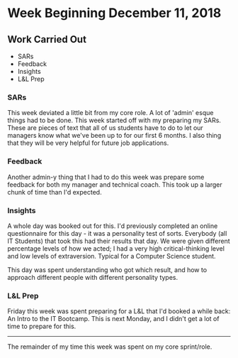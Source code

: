 # Week Beginning December 11, 2018

## Work Carried Out
* SARs
* Feedback
* Insights
* L&L Prep

### SARs
This week deviated a little bit from my core role. A lot of 'admin' esque things had to be done. This week started off with my preparing my SARs. These are pieces of text that all of us students have to do to let our managers know what we've been up to for our first 6 months. I also thing that they will be very helpful for future job applications.

### Feedback
Another admin-y thing that I had to do this week was prepare some feedback for both my manager and technical coach. This took up a larger chunk of time than I'd expected.

### Insights
A whole day was booked out for this. I'd previously completed an online questionnaire for this day - it was a personality test of sorts. Everybody (all IT Students) that took this had their results that day. We were given different percentage levels of how we acted; I had a very high critical-thinking level and low levels of extraversion. Typical for a Computer Science student.

This day was spent understanding who got which result, and how to approach different people with different personality types.

### L&L Prep
Friday this week was spent preparing for a L&L that I'd booked a while back: An Intro to the IT Bootcamp. This is next Monday, and I didn't get a lot of time to prepare for this.


---

The remainder of my time this week was spent on my core sprint/role.